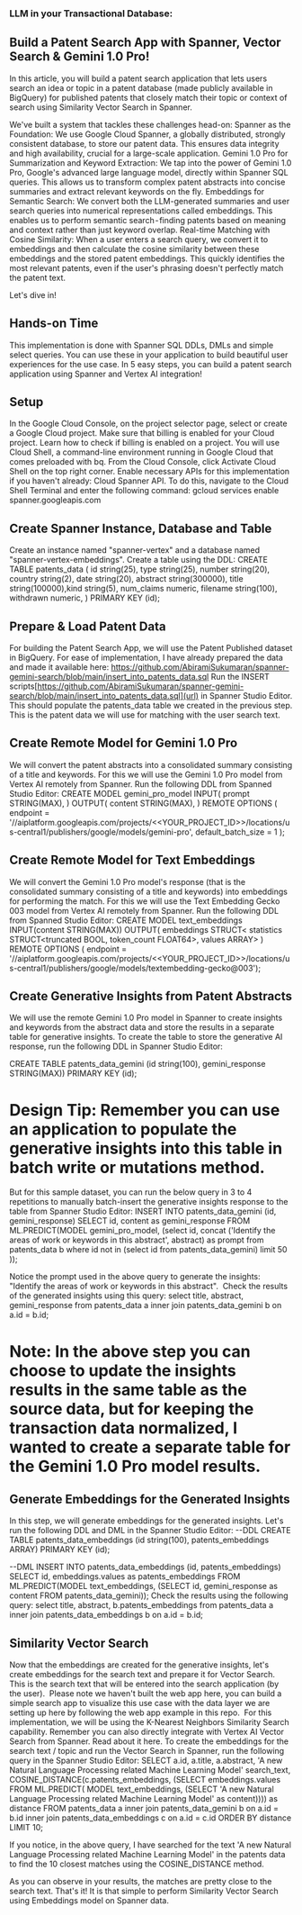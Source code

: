 ### LLM in your Transactional Database: 
## Build a Patent Search App with Spanner, Vector Search & Gemini 1.0 Pro!

In this article, you will build a patent search application that lets users search an idea or topic in a patent database (made publicly available in BigQuery) for published patents that closely match their topic or context of search using Similarity Vector Search in Spanner.

We've built a system that tackles these challenges head-on:
Spanner as the Foundation: We use Google Cloud Spanner, a globally distributed, strongly consistent database, to store our patent data. This ensures data integrity and high availability, crucial for a large-scale application.
Gemini 1.0 Pro for Summarization and Keyword Extraction: We tap into the power of Gemini 1.0 Pro, Google's advanced large language model, directly within Spanner SQL queries. This allows us to transform complex patent abstracts into concise summaries and extract relevant keywords on the fly.
Embeddings for Semantic Search: We convert both the LLM-generated summaries and user search queries into numerical representations called embeddings. This enables us to perform semantic search - finding patents based on meaning and context rather than just keyword overlap.
Real-time Matching with Cosine Similarity: When a user enters a search query, we convert it to embeddings and then calculate the cosine similarity between these embeddings and the stored patent embeddings. This quickly identifies the most relevant patents, even if the user's phrasing doesn't perfectly match the patent text.

Let's dive in!

## Hands-on Time
This implementation is done with Spanner SQL DDLs, DMLs and simple select queries. You can use these in your application to build beautiful user experiences for the use case.
In 5 easy steps, you can build a patent search application using Spanner and Vertex AI integration!

## Setup
In the Google Cloud Console, on the project selector page, select or create a Google Cloud project.
Make sure that billing is enabled for your Cloud project. Learn how to check if billing is enabled on a project.
You will use Cloud Shell, a command-line environment running in Google Cloud that comes preloaded with bq. From the Cloud Console, click Activate Cloud Shell on the top right corner.
Enable necessary APIs for this implementation if you haven't already: Cloud Spanner API. To do this, navigate to the Cloud Shell Terminal and enter the following command:
gcloud services enable spanner.googleapis.com

## Create Spanner Instance, Database and Table
Create an instance named "spanner-vertex" and a database named "spanner-vertex-embeddings". Create a table using the DDL:
CREATE TABLE patents_data (
   id string(25), type string(25), number string(20), country string(2), date string(20), abstract string(300000), title string(100000),kind string(5), num_claims numeric, filename string(100), withdrawn numeric, 
) PRIMARY KEY (id);

## Prepare & Load Patent Data
For building the Patent Search App, we will use the Patent Published dataset in BigQuery. For ease of implementation, I have already prepared the data and made it available here:
https://github.com/AbiramiSukumaran/spanner-gemini-search/blob/main/insert_into_patents_data.sql
Run the INSERT scripts[https://github.com/AbiramiSukumaran/spanner-gemini-search/blob/main/insert_into_patents_data.sql](url) in Spanner Studio Editor. This should populate the patents_data table we created in the previous step. This is the patent data we will use for matching with the user search text.

## Create Remote Model for Gemini 1.0 Pro
We will convert the patent abstracts into a consolidated summary consisting of a title and keywords. For this we will use the Gemini 1.0 Pro model from Vertex AI remotely from Spanner. Run the following DDL from Spanned Studio Editor:
CREATE MODEL gemini_pro_model INPUT(
prompt STRING(MAX),
) OUTPUT(
content STRING(MAX),
) REMOTE OPTIONS (
endpoint = '//aiplatform.googleapis.com/projects/<<YOUR_PROJECT_ID>>/locations/us-central1/publishers/google/models/gemini-pro',
default_batch_size = 1
);

## Create Remote Model for Text Embeddings
We will convert the Gemini 1.0 Pro model's response (that is the consolidated summary consisting of a title and keywords) into embeddings for performing the match. For this we will use the Text Embedding Gecko 003 model from Vertex AI remotely from Spanner. Run the following DDL from Spanned Studio Editor:
CREATE MODEL text_embeddings INPUT(content STRING(MAX))
OUTPUT(
  embeddings
    STRUCT<
      statistics STRUCT<truncated BOOL, token_count FLOAT64>,
      values ARRAY<FLOAT64>>
)
REMOTE OPTIONS (
  endpoint = '//aiplatform.googleapis.com/projects/<<YOUR_PROJECT_ID>>/locations/us-central1/publishers/google/models/textembedding-gecko@003');

## Create Generative Insights from Patent Abstracts
We will use the remote Gemini 1.0 Pro model in Spanner to create insights and keywords from the abstract data and store the results in a separate table for generative insights. To create the table to store the generative AI response, run the following DDL in Spanner Studio Editor:

CREATE TABLE patents_data_gemini (id string(100), gemini_response STRING(MAX)) PRIMARY KEY (id);

# Design Tip: Remember you can use an application to populate the generative insights into this table in batch write or mutations method.

But for this sample dataset, you can run the below query in 3 to 4 repetitions to manually batch-insert the generative insights response to the table from Spanner Studio Editor:
INSERT INTO patents_data_gemini (id, gemini_response) 
SELECT id, content as gemini_response 
FROM ML.PREDICT(MODEL gemini_pro_model,
(select id, concat ('Identify the areas of work or keywords in this abstract', abstract) as prompt from patents_data b where id not in (select id from patents_data_gemini) limit 50
));

Notice the prompt used in the above query to generate the insights: "Identify the areas of work or keywords in this abstract". 
Check the results of the generated insights using this query:
select title, abstract, gemini_response from patents_data a inner join patents_data_gemini b
on a.id = b.id;

# Note: In the above step you can choose to update the insights results in the same table as the source data, but for keeping the transaction data normalized, I wanted to create a separate table for the Gemini 1.0 Pro model results.

## Generate Embeddings for the Generated Insights
In this step, we will generate embeddings for the generated insights. Let's run the following DDL and DML in the Spanner Studio Editor:
--DDL
CREATE TABLE patents_data_embeddings (id string(100), patents_embeddings ARRAY<FLOAT64>) PRIMARY KEY (id);

--DML
INSERT INTO patents_data_embeddings (id, patents_embeddings) 
SELECT id, embeddings.values as patents_embeddings 
FROM ML.PREDICT(MODEL text_embeddings,
(SELECT id, gemini_response as content FROM patents_data_gemini));
Check the results using the following query:
select title, abstract, b.patents_embeddings from patents_data a inner join patents_data_embeddings b 
on a.id = b.id;

## Similarity Vector Search
Now that the embeddings are created for the generative insights, let's create embeddings for the search text and prepare it for Vector Search. This is the search text that will be entered into the search application (by the user). 
Please note we haven't built the web app here, you can build a simple search app to visualize this use case with the data layer we are setting up here by following the web app example in this repo. 
For this implementation, we will be using the K-Nearest Neighbors Similarity Search capability. Remember you can also directly integrate with Vertex AI Vector Search from Spanner. Read about it here.
To create the embeddings for the search text / topic and run the Vector Search in Spanner, run the following query in the Spanner Studio Editor:
SELECT a.id, a.title, a.abstract, 'A new Natural Language Processing related Machine Learning Model' search_text, COSINE_DISTANCE(c.patents_embeddings,
(SELECT embeddings.values
FROM ML.PREDICT(
MODEL text_embeddings,
(SELECT 'A new Natural Language Processing related Machine Learning Model' as content)))) as distance
FROM patents_data a inner join patents_data_gemini b on a.id = b.id
inner join patents_data_embeddings c on a.id = c.id
ORDER BY distance
LIMIT 10;

If you notice, in the above query, I have searched for the text 'A new Natural Language Processing related Machine Learning Model' in the patents data to find the 10 closest matches using the COSINE_DISTANCE method.

As you can observe in your results, the matches are pretty close to the search text. That's it! It is that simple to perform Similarity Vector Search using Embeddings model on Spanner data.
